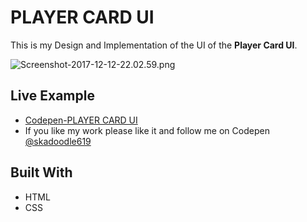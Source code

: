 # PLAYER CARD UI

 This is my Design and Implementation of the UI of the **Player Card UI**.

![Screenshot-2017-12-12-22.02.59.png](https://i.imgrpost.com/imgr/2017/12/13/Screenshot-2017-12-12-22.02.59.png)

## Live Example

* [Codepen-PLAYER CARD UI](https://codepen.io/skadoodle619/full/MONNeW)
* If you like my work please like it and follow me on Codepen [@skadoodle619](https://codepen.io/skadoodle619/)

## Built With

* HTML
* CSS
